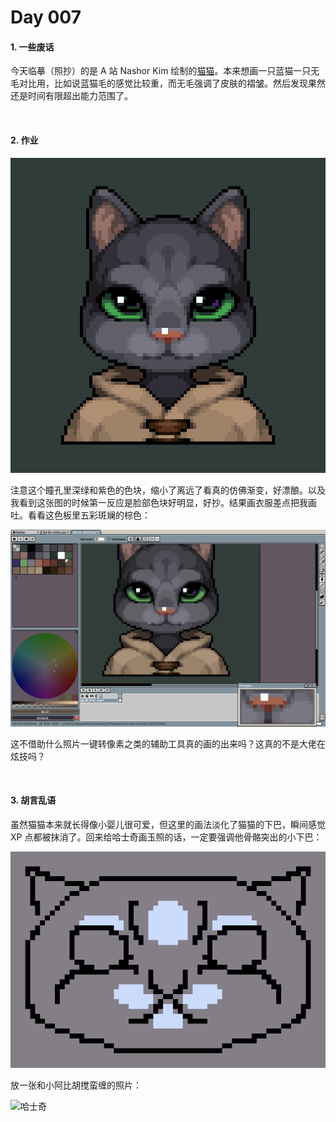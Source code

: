 # Day 007

#### 1. 一些废话 

今天临摹（照抄）的是 A 站 Nashor Kim 绘制的[猫猫](https://www.artstation.com/artwork/3qmmgA)。本来想画一只蓝猫一只无毛对比用，比如说蓝猫毛的感觉比较重，而无毛强调了皮肤的褶皱。然后发现果然还是时间有限超出能力范围了。

<br>

#### 2. 作业

![蓝猫](../images/20230206/Sprite-0001.png)

注意这个瞳孔里深绿和紫色的色块，缩小了离远了看真的仿佛渐变，好漂酿。以及我看到这张图的时候第一反应是脸部色块好明显，好抄。结果画衣服差点把我画吐。看看这色板里五彩斑斓的棕色：

![palette](../images/20230206/palette.png)

这不借助什么照片一键转像素之类的辅助工具真的画的出来吗？这真的不是大佬在炫技吗？

<br>

#### 3. 胡言乱语

虽然猫猫本来就长得像小婴儿很可爱，但这里的画法淡化了猫猫的下巴，瞬间感觉 XP 点都被抹消了。回来给哈士奇画玉照的话，一定要强调他骨骼突出的小下巴：

![哈士奇](../images/20230206/Sprite-0004.png)

放一张和小阿比胡搅蛮缠的照片：

![哈士奇](../images/20230206/WechatIMG761.jpeg)
